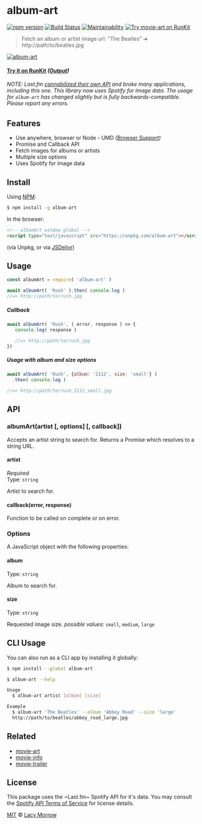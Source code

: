 # album-art 
[![npm version](https://badge.fury.io/js/album-art.svg)](https://badge.fury.io/js/album-art) [![Build Status](https://travis-ci.org/lacymorrow/album-art.svg?branch=master)](https://travis-ci.org/lacymorrow/album-art) [![Maintainability](https://api.codeclimate.com/v1/badges/c3e8871f2b6009bd97e2/maintainability)](https://codeclimate.com/github/lacymorrow/album-art/maintainability) [![Try movie-art on RunKit](https://badge.runkitcdn.com/album-art.svg)](https://npm.runkit.com/album-art)

> Fetch an album or artist image url: "The Beatles" ➔ http://path/to/beatles.jpg

[![album-art](https://github.com/lacymorrow/album-art/raw/master/demo.svg?sanitize=truedemo.svg)]()

#### [Try it on RunKit](https://runkit.com/lacymorrow/album-art) _([Output](https://runkit.io/lacymorrow/album-art/branches/master?search=Ben+Folds&album=Songs+for+Silverman))_


###### NOTE: Last.fm [cannabilized their own API](https://getsatisfaction.com/lastfm/topics/api-announcement-dac8oefw5vrxq) and broke many applications, including this one. This library now uses Spotify for image data. The usage for `album-art` has changed slightly but is fully backwards-compatible. Please report any errors.


## Features
 * Use anywhere, browser or Node - UMD _([Browser Support](https://caniuse.com/#feat=fetch))_
 * Promise and Callback API
 * Fetch images for albums or artists
 * Multiple size options
 * Uses Spotify for image data


## Install

Using [NPM](https://npmjs.com):

```bash
$ npm install -g album-art
```

In the browser:

```html
<!-- albumArt window global -->
<script type="text/javascript" src="https://unpkg.com/album-art"></script>
```
(via Unpkg, or via [JSDelivr](https://cdn.jsdelivr.net/npm/album-art/index.min.js))



## Usage
```js
const albumArt = require( 'album-art' )

await albumArt( 'Rush' ).then( console.log )
//=> http://path/to/rush.jpg
```

##### Callback
```js
await albumArt( 'Rush', ( error, response ) => {
   console.log( response )

   //=> http://path/to/rush.jpg
})
```

##### Usage with album and size options
```js
await albumArt( 'Rush', {album: '2112', size: 'small'} )
  .then( console.log )

//=> http://path/to/rush_2112_small.jpg
```


## API

### albumArt(artist [, options] [, callback])

Accepts an artist string to search for.
Returns a Promise which resolves to a string URL.

#### artist

*Required*  
Type: `string`

Artist to search for.

#### callback(error, response)

Function to be called on complete or on error.


### Options

A JavaScript object with the following properties:

#### album

Type: `string`

Album to search for.

#### size

Type: `string` 

Requested image size. 
*possible values:* `small`, `medium`, `large`


## CLI Usage

You can also run as a CLI app by installing it globally:

```bash
$ npm install --global album-art

$ album-art --help

Usage
  $ album-art artist [album] [size]

Example
  $ album-art 'The Beatles' --album 'Abbey Road' --size 'large'
  http://path/to/beatles/abbey_road_large.jpg
```


## Related

* [movie-art](https://github.com/lacymorrow/movie-art)
* [movie-info](https://github.com/lacymorrow/movie-info)
* [movie-trailer](https://github.com/lacymorrow/movie-trailer)


## License

This package uses the ~Last.fm~ Spotify API for it's data. You may consult the [Spotify API Terms of Service](https://developer.spotify.com/terms/) for license details. 

[MIT](http://opensource.org/licenses/MIT) © [Lacy Morrow](http://lacymorrow.com)
